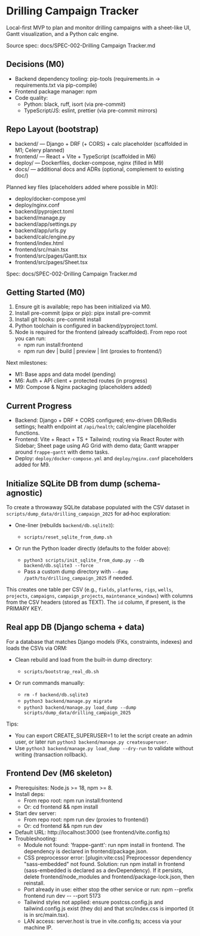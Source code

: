 # Drilling Campaign Tracker

Local-first MVP to plan and monitor drilling campaigns with a sheet-like UI, Gantt visualization, and a Python calc engine.

Source spec: docs/SPEC-002-Drilling Campaign Tracker.md

## Decisions (M0)
- Backend dependency tooling: pip-tools (requirements.in -> requirements.txt via pip-compile)
- Frontend package manager: npm
- Code quality:
  - Python: black, ruff, isort (via pre-commit)
  - TypeScript/JS: eslint, prettier (via pre-commit mirrors)

## Repo Layout (bootstrap)
- backend/ — Django + DRF (+ CORS) + calc placeholder (scaffolded in M1; Celery planned)
- frontend/ — React + Vite + TypeScript (scaffolded in M6)
- deploy/ — Dockerfiles, docker-compose, nginx (filled in M9)
- docs/ — additional docs and ADRs (optional, complement to existing doc/)

Planned key files (placeholders added where possible in M0):
- deploy/docker-compose.yml
- deploy/nginx.conf
- backend/pyproject.toml
- backend/manage.py
- backend/app/settings.py
- backend/app/urls.py
- backend/calc/engine.py
- frontend/index.html
- frontend/src/main.tsx
- frontend/src/pages/Gantt.tsx
- frontend/src/pages/Sheet.tsx

Spec: docs/SPEC-002-Drilling Campaign Tracker.md

## Getting Started (M0)
1) Ensure git is available; repo has been initialized via M0.
2) Install pre-commit (pipx or pip): pipx install pre-commit
3) Install git hooks: pre-commit install
4) Python toolchain is configured in backend/pyproject.toml.
5) Node is required for the frontend (already scaffolded). From repo root you can run:
   - npm run install:frontend
   - npm run dev | build | preview | lint (proxies to frontend/)

Next milestones:
- M1: Base apps and data model (pending)
- M6: Auth + API client + protected routes (in progress)
- M9: Compose & Nginx packaging (placeholders added)

## Current Progress
- Backend: Django + DRF + CORS configured; env-driven DB/Redis settings; health endpoint at `/api/health`; calc/engine placeholder functions.
- Frontend: Vite + React + TS + Tailwind; routing via React Router with Sidebar; Sheet page using AG Grid with demo data; Gantt wrapper around `frappe-gantt` with demo tasks.
- Deploy: `deploy/docker-compose.yml` and `deploy/nginx.conf` placeholders added for M9.

## Initialize SQLite DB from dump (schema-agnostic)
To create a throwaway SQLite database populated with the CSV dataset in `scripts/dump_data/drilling_campaign_2025` for ad‑hoc exploration:

- One-liner (rebuilds `backend/db.sqlite3`):
  - `scripts/reset_sqlite_from_dump.sh`

- Or run the Python loader directly (defaults to the folder above):
  - `python3 scripts/init_sqlite_from_dump.py --db backend/db.sqlite3 --force`
  - Pass a custom dump directory with `--dump /path/to/drilling_campaign_2025` if needed.

This creates one table per CSV (e.g., `fields`, `platforms`, `rigs`, `wells`, `projects`, `campaigns`, `campaign_projects`, `maintenance_windows`) with columns from the CSV headers (stored as TEXT). The `id` column, if present, is the PRIMARY KEY.

## Real app DB (Django schema + data)
For a database that matches Django models (FKs, constraints, indexes) and loads the CSVs via ORM:

- Clean rebuild and load from the built-in dump directory:
  - `scripts/bootstrap_real_db.sh`

- Or run commands manually:
  - `rm -f backend/db.sqlite3`
  - `python3 backend/manage.py migrate`
  - `python3 backend/manage.py load_dump --dump scripts/dump_data/drilling_campaign_2025`

Tips:
- You can export CREATE_SUPERUSER=1 to let the script create an admin user, or later run `python3 backend/manage.py createsuperuser`.
- Use `python3 backend/manage.py load_dump --dry-run` to validate without writing (transaction rollback).

## Frontend Dev (M6 skeleton)
- Prerequisites: Node.js >= 18, npm >= 8.
- Install deps:
  - From repo root: npm run install:frontend
  - Or: cd frontend && npm install
- Start dev server:
  - From repo root: npm run dev (proxies to frontend/)
  - Or: cd frontend && npm run dev
- Default URL: http://localhost:3000 (see frontend/vite.config.ts)
- Troubleshooting:
  - Module not found: 'frappe-gantt': run npm install in frontend. The dependency is declared in frontend/package.json.
  - CSS preprocessor error: [plugin:vite:css] Preprocessor dependency "sass-embedded" not found. Solution: run npm install in frontend (sass-embedded is declared as a devDependency). If it persists, delete frontend/node_modules and frontend/package-lock.json, then reinstall.
  - Port already in use: either stop the other service or run: npm --prefix frontend run dev -- --port 5173
  - Tailwind styles not applied: ensure postcss.config.js and tailwind.config.js exist (they do) and that src/index.css is imported (it is in src/main.tsx).
  - LAN access: server.host is true in vite.config.ts; access via your machine IP.

